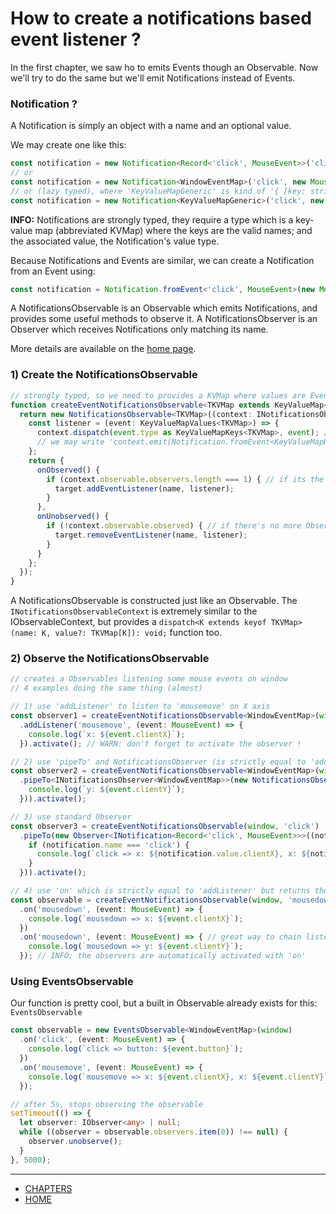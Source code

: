 # How to create a notifications based event listener ?

In the first chapter, we saw ho to emits Events though an Observable.
Now we'll try to do the same but we'll emit Notifications instead of Events.

### Notification ?
A Notification is simply an object with a name and an optional value.

We may create one like this:

```ts
const notification = new Notification<Record<'click', MouseEvent>>('click', new MouseEvent('click')); // best
// or
const notification = new Notification<WindowEventMap>('click', new MouseEvent('click'));
// or (lazy typed), where 'KeyValueMapGeneric' is kind of '{ [key: string]: any }'
const notification = new Notification<KeyValueMapGeneric>('click', new MouseEvent('click')); // avoid
```

**INFO:** Notifications are strongly typed, they require a type which is a key-value map (abbreviated KVMap) where
the keys are the valid names; and the associated value, the Notification's value type.

Because Notifications and Events are similar, we can create a Notification from an Event using:
```ts
const notification = Notification.fromEvent<'click', MouseEvent>(new MouseEvent('click'));
```

A NotificationsObservable is an Observable which emits Notifications, and provides some useful methods to observe it.
A NotificationsObserver is an Observer which receives Notifications only matching its name.

More details are available on the [home page](../README.md##notifications).


### 1) Create the NotificationsObservable

```ts
// strongly typed, so we need to provides a KVMap where values are Events
function createEventNotificationsObservable<TKVMap extends KeyValueMap<TKVMap, Event>>(target: EventTarget, name: KeyValueMapKeys<TKVMap>): INotificationsObservable<TKVMap> {
  return new NotificationsObservable<TKVMap>((context: INotificationsObservableContext<TKVMap>) => {
    const listener = (event: KeyValueMapValues<TKVMap>) => {
      context.dispatch(event.type as KeyValueMapKeys<TKVMap>, event); // use dispatch intead of emit
      // we may write 'context.emit(Notification.fromEvent<KeyValueMapKeys<TKVMap>, KeyValueMapValues<TKVMap>>(event));' intead
    };
    return {
      onObserved() {
        if (context.observable.observers.length === 1) { // if its the first observer to observe this observable, create a listener
          target.addEventListener(name, listener);
        }
      },
      onUnobserved() {
        if (!context.observable.observed) { // if there's no more Observers for this Observable, we can stop the listener.
          target.removeEventListener(name, listener);
        }
      }
    };
  });
}
```

A NotificationsObservable is constructed just like an Observable.
The `INotificationsObservableContext` is extremely similar to the IObservableContext, but provides a `dispatch<K extends keyof TKVMap>(name: K, value?: TKVMap[K]): void;` function too.


### 2) Observe the NotificationsObservable

```ts
// creates a Observables listening some mouse events on window
// 4 examples doing the same thing (almost)

// 1) use 'addListener' to listen to 'mousemove' on X axis
const observer1 = createEventNotificationsObservable<WindowEventMap>(window, 'mousemove')
  .addListener('mousemove', (event: MouseEvent) => {
    console.log(`x: ${event.clientX}`);
  }).activate(); // WARN: don't forget to activate the observer !

// 2) use 'pipeTo' and NotificationsObserver (is strictly equal to 'addListener')
const observer2 = createEventNotificationsObservable<WindowEventMap>(window, 'mousemove')
  .pipeTo<INotificationsObserver<WindowEventMap>>(new NotificationsObserver<WindowEventMap>('mousemove', (event: MouseEvent) => {
    console.log(`y: ${event.clientY}`);
  })).activate();

// 3) use standard Observer
const observer3 = createEventNotificationsObservable(window, 'click')
  .pipeTo(new Observer<INotification<Record<'click', MouseEvent>>>((notification: INotification<Record<'click', MouseEvent>>) => {
    if (notification.name === 'click') {
      console.log(`click => x: ${notification.value.clientX}, x: ${notification.value.clientY}`);
    }
  })).activate();

// 4) use 'on' which is strictly equal to 'addListener' but returns the observable instead of the observer
const observable = createEventNotificationsObservable(window, 'mousedown')
  .on('mousedown', (event: MouseEvent) => {
    console.log(`mousedown => x: ${event.clientX}`);
  })
  .on('mousedown', (event: MouseEvent) => { // great way to chain listeners
    console.log(`mousedown => y: ${event.clientY}`);
  }); // INFO: the observers are automatically activated with 'on'
```


### Using EventsObservable

Our function is pretty cool, but a built in Observable already exists for this: `EventsObservable`

```ts
const observable = new EventsObservable<WindowEventMap>(window)
  .on('click', (event: MouseEvent) => {
    console.log(`click => button: ${event.button}`);
  })
  .on('mousemove', (event: MouseEvent) => {
    console.log(`mousemove => x: ${event.clientX}, x: ${event.clientY}`);
  });

// after 5s, stops observing the observable
setTimeout(() => {
  let observer: IObserver<any> | null;
  while ((observer = observable.observers.item(0)) !== null) {
    observer.unobserve();
  }
}, 5000);
```


---
- [CHAPTERS](./README.md)
- [HOME](../../README.md)